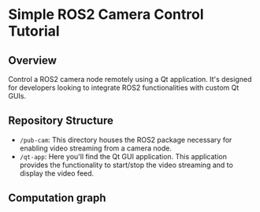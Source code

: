 # Simple ROS2 Camera Control Tutorial

## Overview
Control a ROS2 camera node remotely using a Qt application. It's designed for developers looking to integrate ROS2 functionalities with custom Qt GUIs.

## Repository Structure
  -  `/pub-cam`: This directory houses the ROS2 package necessary for enabling video streaming from a camera node.
  -  `/qt-app`: Here you'll find the Qt GUI application. This application provides the functionality to start/stop the video streaming and to display the video feed.

## Computation graph
